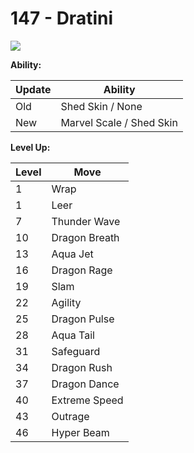 # 147 - Dratini
![][147]

**Ability:**

Update | Ability
---    | ---
Old    | Shed Skin / None
New    | Marvel Scale / Shed Skin

**Level Up:**

Level | Move
---   | ---
  1   | Wrap
  1   | Leer
  7   | Thunder Wave
 10   | Dragon Breath
 13   | Aqua Jet
 16   | Dragon Rage
 19   | Slam
 22   | Agility
 25   | Dragon Pulse
 28   | Aqua Tail
 31   | Safeguard
 34   | Dragon Rush
 37   | Dragon Dance
 40   | Extreme Speed
 43   | Outrage
 46   | Hyper Beam



[147]: /img/pokemon/147.png
